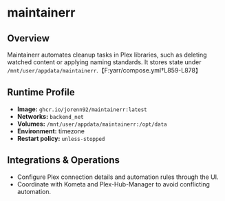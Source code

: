 <!--
title: maintainerr
description:
published: true
date: 2025-10-19T08:57:42Z
tags:
editor: markdown
-->

# maintainerr

## Overview
Maintainerr automates cleanup tasks in Plex libraries, such as deleting watched content or applying naming standards. It stores state under `/mnt/user/appdata/maintainerr`.【F:yarr/compose.yml†L859-L878】

## Runtime Profile
- **Image:** `ghcr.io/jorenn92/maintainerr:latest`
- **Networks:** `backend_net`
- **Volumes:** `/mnt/user/appdata/maintainerr:/opt/data`
- **Environment:** timezone
- **Restart policy:** `unless-stopped`

## Integrations & Operations
- Configure Plex connection details and automation rules through the UI.
- Coordinate with Kometa and Plex-Hub-Manager to avoid conflicting automation.
